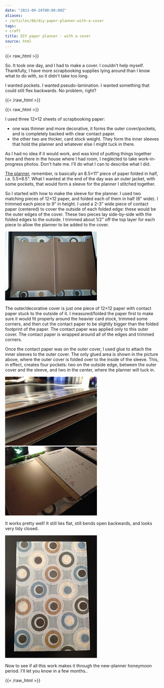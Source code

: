 ```yaml
---
date: "2013-09-24T00:00:00Z"
aliases:
- /articles/66/diy-paper-planner-with-a-cover
tags:
- craft
title: DIY paper planner - with a cover
source: html
---
```

{{< raw_html >}}
<p>So. It took one day, and I had to make a cover. I couldn't help myself. Thankfully, I have more scrapbooking supplies lying around than I know what to do with, so it didn't take too long. </p>

<p>I wanted pockets. I wanted pseudo-lamination. I wanted something that could still flex backwards. No problem, right?</p>

{{< /raw_html >}}
<!--more-->
{{< raw_html >}}
<p>I used three 12&#215;12 sheets of scrapbooking paper:
<ul>
	<li>one was thinner and more decorative, it forms the outer cover/pockets, and is completely backed with clear contact paper.</li>
	<li>the other two are thicker, card stock weight. They form the inner sleeves that hold the planner and whatever else I might tuck in there.</li>
</ul></p>

<p>As I had no idea if it would work, and was kind of putting things together here and there in the house where I had room, I neglected to take work-in-progress photos. Don't hate me. I'll do what I can to describe what I did.</p>

<p><a href="{{site.baseurl}}{% link _posts/2013-09-23-diy-paper-planner.html %}">The planner</a>, remember, is basically an 8.5&#215;11&#8221; piece of paper folded in half, i.e. 5.5&#215;8.5&#8221;. What I wanted at the end of the day was an outer jacket, with some pockets, that would form a sleeve for the planner I stitched together.</p>

<p>So I started with how to make the sleeve for the planner. I used two matching pieces of 12&#215;12 paper, and folded each of them in half (6&#8221; wide). I trimmed each piece to 9&#8221; in height. I used a 2-3&#8221; wide piece of contact paper (centered) to cover the outside of each folded edge: these would be the outer edges of the cover. These two pieces lay side-by-side with the folded edges to the outside. I trimmed about 1/2&#8221; off the top layer for each piece to allow the planner to be added to the cover.</p>

<p><img src="/images/9t.jpg" title="The inside of the cover" alt="The inside of the cover" /></p>

<p>The outer/decorative cover is just one piece of 12&#215;12 paper with contact paper stuck to the outside of it. I measured/folded the paper first to make sure it would fit properly around the heavier card stock, trimmed some corners, and then cut the contact paper to be slightly bigger than the folded footprint of the paper. The contact paper was applied only to this outer cover. The contact paper is wrapped around all of the edges and trimmed corners.</p>

<p>Once the contact paper was on the outer cover, I used glue to attach the inner sleeves to the outer cover. The only glued area is shown in the picture above, where the outer cover is folded over to the inside of the sleeve. This, in effect, creates four pockets: two on the outside edge, between the outer cover and the sleeve, and two in the center, where the planner will tuck in.</p>

<p><img src="/images/8t.jpg" title="Edge view -- pockets!" alt="Edge view -- pockets!" /> <img src="/images/10t.jpg" title="All together now!" alt="All together now!" /></p>

<p>It works pretty well! It still lies flat, still bends open backwards, and looks very tidy closed. </p>

<p><img src="/images/7t.jpg" title="cover made from 2 12x12 scrapbook pages" alt="cover made from 2 12x12 scrapbook pages" /></p>

<p>Now to see if all this work makes it through the new-planner honeymoon period. I'll let you know in a few months.. </p>
{{< /raw_html >}}
